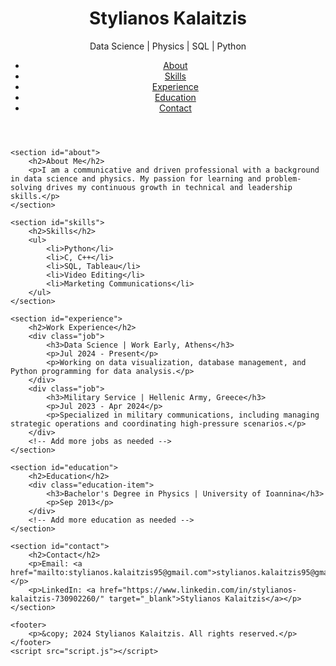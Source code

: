 
<html lang="en">
<head>
    <meta charset="UTF-8">
    <meta name="viewport" content="width=device-width, initial-scale=1.0">
    <title>Stylianos Kalaitzis - Portfolio</title>
    <link rel="stylesheet" href="style.css">
</head>
<body>
    <header>
        <h1>Stylianos Kalaitzis</h1>
        <p>Data Science | Physics | SQL | Python</p>
        <nav>
            <ul>
                <li><a href="#about">About</a></li>
                <li><a href="#skills">Skills</a></li>
                <li><a href="#experience">Experience</a></li>
                <li><a href="#education">Education</a></li>
                <li><a href="#contact">Contact</a></li>
            </ul>
        </nav>
    </header>

    <section id="about">
        <h2>About Me</h2>
        <p>I am a communicative and driven professional with a background in data science and physics. My passion for learning and problem-solving drives my continuous growth in technical and leadership skills.</p>
    </section>

    <section id="skills">
        <h2>Skills</h2>
        <ul>
            <li>Python</li>
            <li>C, C++</li>
            <li>SQL, Tableau</li>
            <li>Video Editing</li>
            <li>Marketing Communications</li>
        </ul>
    </section>

    <section id="experience">
        <h2>Work Experience</h2>
        <div class="job">
            <h3>Data Science | Work Early, Athens</h3>
            <p>Jul 2024 - Present</p>
            <p>Working on data visualization, database management, and Python programming for data analysis.</p>
        </div>
        <div class="job">
            <h3>Military Service | Hellenic Army, Greece</h3>
            <p>Jul 2023 - Apr 2024</p>
            <p>Specialized in military communications, including managing strategic operations and coordinating high-pressure scenarios.</p>
        </div>
        <!-- Add more jobs as needed -->
    </section>

    <section id="education">
        <h2>Education</h2>
        <div class="education-item">
            <h3>Bachelor's Degree in Physics | University of Ioannina</h3>
            <p>Sep 2013</p>
        </div>
        <!-- Add more education as needed -->
    </section>

    <section id="contact">
        <h2>Contact</h2>
        <p>Email: <a href="mailto:stylianos.kalaitzis95@gmail.com">stylianos.kalaitzis95@gmail.com</a></p>
        <p>LinkedIn: <a href="https://www.linkedin.com/in/stylianos-kalaitzis-730902260/" target="_blank">Stylianos Kalaitzis</a></p>
    </section>

    <footer>
        <p>&copy; 2024 Stylianos Kalaitzis. All rights reserved.</p>
    </footer>
    <script src="script.js"></script>
</body>
</html>
